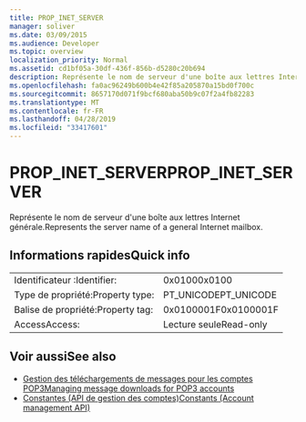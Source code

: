 ```yaml
---
title: PROP_INET_SERVER
manager: soliver
ms.date: 03/09/2015
ms.audience: Developer
ms.topic: overview
localization_priority: Normal
ms.assetid: cd1bf05a-30df-436f-856b-d5280c20b694
description: Représente le nom de serveur d'une boîte aux lettres Internet générale.
ms.openlocfilehash: fa0ac96249b600b4e42f85a205870a15bd0f700c
ms.sourcegitcommit: 8657170d071f9bcf680aba50b9c07f2a4fb82283
ms.translationtype: MT
ms.contentlocale: fr-FR
ms.lasthandoff: 04/28/2019
ms.locfileid: "33417601"
---
```

# <a name="propinetserver"></a><span data-ttu-id="334e0-103">PROP_INET_SERVER</span><span class="sxs-lookup"><span data-stu-id="334e0-103">PROP_INET_SERVER</span></span>

<span data-ttu-id="334e0-104">Représente le nom de serveur d'une boîte aux lettres Internet générale.</span><span class="sxs-lookup"><span data-stu-id="334e0-104">Represents the server name of a general Internet mailbox.</span></span>
  
## <a name="quick-info"></a><span data-ttu-id="334e0-105">Informations rapides</span><span class="sxs-lookup"><span data-stu-id="334e0-105">Quick info</span></span>

|||
|:-----|:-----|
|<span data-ttu-id="334e0-106">Identificateur :</span><span class="sxs-lookup"><span data-stu-id="334e0-106">Identifier:</span></span>  <br/> |<span data-ttu-id="334e0-107">0x0100</span><span class="sxs-lookup"><span data-stu-id="334e0-107">0x0100</span></span>  <br/> |
|<span data-ttu-id="334e0-108">Type de propriété:</span><span class="sxs-lookup"><span data-stu-id="334e0-108">Property type:</span></span>  <br/> |<span data-ttu-id="334e0-109">PT_UNICODE</span><span class="sxs-lookup"><span data-stu-id="334e0-109">PT_UNICODE</span></span>  <br/> |
|<span data-ttu-id="334e0-110">Balise de propriété:</span><span class="sxs-lookup"><span data-stu-id="334e0-110">Property tag:</span></span>  <br/> |<span data-ttu-id="334e0-111">0x0100001F</span><span class="sxs-lookup"><span data-stu-id="334e0-111">0x0100001F</span></span>  <br/> |
|<span data-ttu-id="334e0-112">Access</span><span class="sxs-lookup"><span data-stu-id="334e0-112">Access:</span></span>  <br/> |<span data-ttu-id="334e0-113">Lecture seule</span><span class="sxs-lookup"><span data-stu-id="334e0-113">Read-only</span></span>  <br/> |
   
## <a name="see-also"></a><span data-ttu-id="334e0-114">Voir aussi</span><span class="sxs-lookup"><span data-stu-id="334e0-114">See also</span></span>

- [<span data-ttu-id="334e0-115">Gestion des téléchargements de messages pour les comptes POP3</span><span class="sxs-lookup"><span data-stu-id="334e0-115">Managing message downloads for POP3 accounts</span></span>](managing-message-downloads-for-pop3-accounts.md) 
- [<span data-ttu-id="334e0-116">Constantes (API de gestion des comptes)</span><span class="sxs-lookup"><span data-stu-id="334e0-116">Constants (Account management API)</span></span>](constants-account-management-api.md)

